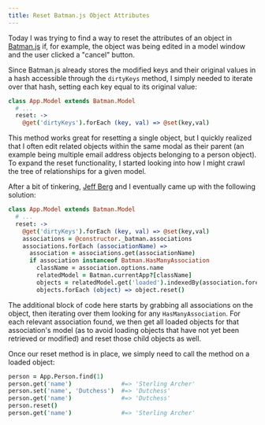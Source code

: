 ```yaml
---
title: Reset Batman.js Object Attributes
---
```


Today I was trying to find a way to reset the attributes of an object in [Batman.js](http://batmanjs.org) if, for example, the object was being edited in a model window and the user clicked a "cancel" button.

Since Batman.js already stores the modified keys and their original values in a hash accessible through the `dirtyKeys` method, I simply needed to iterate over that hash, setting each key equal to its original value:

``` coffeescript
class App.Model extends Batman.Model
  # ...
  reset: ->
    @get('dirtyKeys').forEach (key, val) => @set(key,val)
```

This method works great for resetting a single object, but I quickly realized that I often edit related objects within the same modal as their parent (an example being multiple email address objects belonging to a person object). To expand the reset functionality, I started looking into how I might crawl the tree of relationships for a given model.

After a bit of tinkering, [Jeff Berg](https://twitter.com/theberg) and I eventually came up with the following solution:

``` coffeescript
class App.Model extends Batman.Model
  # ...
  reset: ->
    @get('dirtyKeys').forEach (key, val) => @set(key,val)
    associations = @constructor._batman.associations
    associations.forEach (associationName) =>
      association = associations.get(associationName)
      if association instanceof Batman.HasManyAssociation
        className = association.options.name
        relatedModel = Batman.currentApp?[className]
        objects = relatedModel.get('loaded').indexedBy(association.foreignKey).get(@get('id'))
        objects.forEach (object) => object.reset()
```

The additional block of code here starts by grabbing all associations on the object, then iterating over them looking for any `HasManyAssociation`. For each relevant association found, we then get all loaded objects for that association's model (as to avoid loading objects that have not yet been retrieved or modified) and reset those child objects as well.

Once our reset method is in place, we simply need to call the method on a loaded object:

``` coffeescript
person = App.Person.find(1)
person.get('name')              #=> 'Sterling Archer'
person.set('name', 'Dutchess')  #=> 'Dutchess'
person.get('name')              #=> 'Dutchess'
person.reset()
person.get('name')              #=> 'Sterling Archer'
```